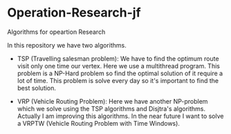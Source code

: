 # Operation-Research-jf
Algorithms for opeartion Research

In this repository we have two algorithms.

  - TSP (Travelling salesman problem): We have to find the optimum route visit only one time our vertex. Here we use a multithread program.
  This problem is a NP-Hard problem so find the optimal solution of it require a lot of time. This problem is solve every day so it's 
  important to find the best solution.
  
  - VRP (Vehicle Routing Problem): Here we have another NP-problem which we solve using the TSP algorithms and Disjtra's algorithms. Actually
  I am improving this algorithms. In the near future I want to solve a VRPTW (Vehicle Routing Problem with Time Windows).
